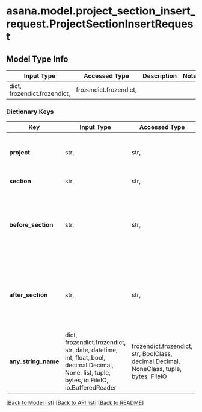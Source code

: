 # asana.model.project_section_insert_request.ProjectSectionInsertRequest

## Model Type Info
Input Type | Accessed Type | Description | Notes
------------ | ------------- | ------------- | -------------
dict, frozendict.frozendict,  | frozendict.frozendict,  |  | 

### Dictionary Keys
Key | Input Type | Accessed Type | Description | Notes
------------ | ------------- | ------------- | ------------- | -------------
**project** | str,  | str,  | The project in which to reorder the given section. | 
**section** | str,  | str,  | The section to reorder. | 
**before_section** | str,  | str,  | Insert the given section immediately before the section specified by this parameter. | [optional] 
**after_section** | str,  | str,  | Insert the given section immediately after the section specified by this parameter. | [optional] 
**any_string_name** | dict, frozendict.frozendict, str, date, datetime, int, float, bool, decimal.Decimal, None, list, tuple, bytes, io.FileIO, io.BufferedReader | frozendict.frozendict, str, BoolClass, decimal.Decimal, NoneClass, tuple, bytes, FileIO | any string name can be used but the value must be the correct type | [optional]

[[Back to Model list]](../../README.md#documentation-for-models) [[Back to API list]](../../README.md#documentation-for-api-endpoints) [[Back to README]](../../README.md)

